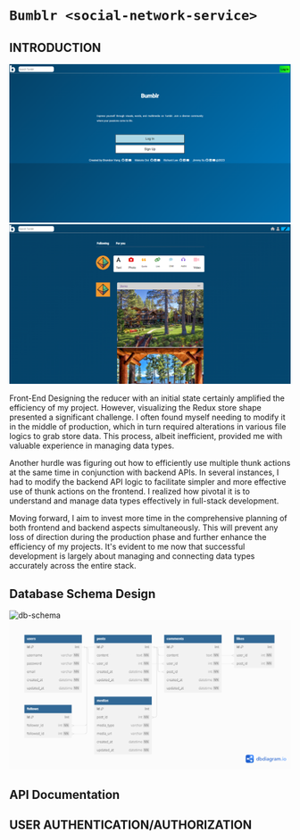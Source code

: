 # `Bumblr <social-network-service>`

## INTRODUCTION
![homepage][def]
![homepage2][def2]

Front-End
Designing the reducer with an initial state certainly amplified the efficiency of my project. However, visualizing the Redux store shape presented a significant challenge. I often found myself needing to modify it in the middle of production, which in turn required alterations in various file logics to grab store data. This process, albeit inefficient, provided me with valuable experience in managing data types.

Another hurdle was figuring out how to efficiently use multiple thunk actions at the same time in conjunction with backend APIs. In several instances, I had to modify the backend API logic to facilitate simpler and more effective use of thunk actions on the frontend. I realized how pivotal it is to understand and manage data types effectively in full-stack development.

Moving forward, I aim to invest more time in the comprehensive planning of both frontend and backend aspects simultaneously. This will prevent any loss of direction during the production phase and further enhance the efficiency of my projects. It's evident to me now that successful development is largely about managing and connecting data types accurately across the entire stack.
## Database Schema Design

![db-schema](https://github.com/londelidess/group-6-project/assets/121207128/5648875e-ad9a-43db-b989-324765ce7a65)
![db-schema][def3]
## API Documentation

## USER AUTHENTICATION/AUTHORIZATION


[def]: ./images/Bumblr-login.png
[def2]:./images/Bumblr-main.png
[def3]:./images/Bumblr-schema.png
